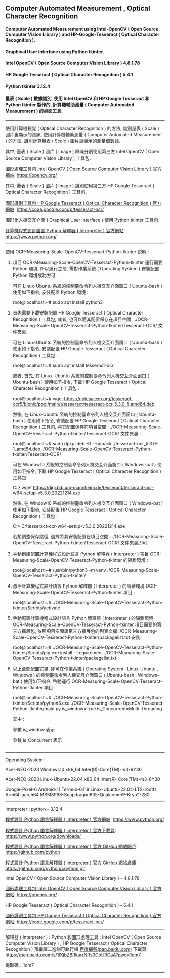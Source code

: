 ## Computer Automated Measurement , Optical Character Recognition
#### Computer Automated Measurement using Intel-OpenCV ( Open Source Computer Vision Library ) and HP-Google-Tesseract ( Optical Character Recognition ).
#### Graphical User Interface using Python tkinter.
#### Intel OpenCV ( Open Source Computer Vision Library ) 4.8.1.78
#### HP Google Tesseract ( Optical Character Recognition ) 5.4.1
#### Python tkinter 3.12.4
#### 量表 ( Scale ) 數據識別, 使用 Intel OpenCV 和 HP Google Tesseract 和 Python tkinter 製作的, 計算機輔助測量 ( Computer Automated Measurement ) 的桌面工具.
---
<p word-wrap: break-word; word-break: break-all; overflow-x: hidden; overflow-x: hidden;>
使用計算機視覺 ( Optical Character Recognition ) 的方法, 識別量表 ( Scale ) 圖片裏顯示的資訊, 使用計算機輔助測量 ( Computer Automated Measurement ) 的方法, 識別計算量表 ( Scale ) 圖片裏顯示的測量值數據.

其中, 量表 ( Scale ) 圖片 ( Image ) 降噪分割使用第三方 Intel OpenCV ( Open Source Computer Vision Library ) 工具包.

[圖形處理工具包 Intel OpenCV ( Open Source Computer Vision Library ) 官方網站](https://opencv.org/): 
https://opencv.org/

其中, 量表 ( Scale ) 圖片 ( Image ) 識別使用第三方 HP Google Tesseract ( Optical Character Recognition ) 工具包.

[圖形識別工具包 HP Google Tesseract ( Optical Character Recognition ) 官方網站](https://code.google.com/p/tesseract-ocr/): 
https://code.google.com/p/tesseract-ocr/

圖形化人機交互介面 ( Graphical User Interface ) 使用 Python tkinter 工具包.

[計算機程式設計語言 Python 解釋器 ( Interpreter ) 官方網站](https://www.python.org/): 
https://www.python.org/
</p>

---

使用 OCR-Measuring-Scale-OpenCV-Tesseract-Python-tkinter 説明 :

1. 項目 OCR-Measuring-Scale-OpenCV-Tesseract-Python-tkinter 運行需要 Python 環境, 所以運行之前, 需對作業系統 ( Operating System ) 安裝配置 Python 環境成功方可.

   可在 Linux-Ubuntu 系統的控制臺命令列人機交互介面窗口 ( Ubuntu-bash ) 使用如下指令, 安裝配置 Python 環境 :

   root@localhost:~# sudo apt install python3

2. 首先需要下載安裝配置 HP Google Tesseract ( Optical Character Recognition ) 工具包, 或者, 也可以將其配置保存在項目空間 : ./OCR-Measuring-Scale-OpenCV-Tesseract-Python-tkinter/Tesseract-OCR/ 文件夾裏.

   可在 Linux-Ubuntu 系統的控制臺命令列人機交互介面窗口 ( Ubuntu-bash ) 使用如下指令, 安裝配置 HP Google Tesseract ( Optical Character Recognition ) 工具包 :

   root@localhost:~# sudo apt install tesseract-ocr

   或者, 首先, 在 Linux-Ubuntu 系統的控制臺命令列人機交互介面窗口 ( Ubuntu-bash ) 使用如下指令, 下載 HP Google Tesseract ( Optical Character Recognition ) 工具包 :

   root@localhost:~# wget https://notesalexp.org/tesseract-ocr5/bionic/pool/main/t/tesseract/tesseract-ocr_5.3.0-1_amd64.deb

   然後, 在 Linux-Ubuntu 系統的控制臺命令列人機交互介面窗口 ( Ubuntu-bash ) 使用如下指令, 安裝配置 HP Google Tesseract ( Optical Character Recognition ) 工具包, 將其配置保存在項目空間 : ./OCR-Measuring-Scale-OpenCV-Tesseract-Python-tkinter/Tesseract-OCR/ 文件夾裏 :

   root@localhost:~# sudo dpkg-deb -R --unpack ./tesseract-ocr_5.3.0-1_amd64.deb ./OCR-Measuring-Scale-OpenCV-Tesseract-Python-tkinter/Tesseract-OCR/

   可在 Window10 系統的控制臺命令列人機交互介面窗口 ( Windows-bat ) 使用如下指令, 下載 HP Google Tesseract ( Optical Character Recognition ) 工具包 :

   C:\> wget https://digi.bib.uni-mannheim.de/tesseract/tesseract-ocr-w64-setup-v5.3.0.20221214.exe

   然後, 在 Window10 系統的控制臺命令列人機交互介面窗口 ( Windows-bat ) 使用如下指令, 安裝配置 HP Google Tesseract ( Optical Character Recognition ) 工具包 :

   C:\> C:\tesseract-ocr-w64-setup-v5.3.0.20221214.exe

   若想調整保存路徑, 選擇將其安裝配置在項目空間 : ./OCR-Measuring-Scale-OpenCV-Tesseract-Python-tkinter/Tesseract-OCR/ 文件夾裏即可.

3. 手動創建配置計算機程式設計語言 Python 解釋器 ( Interpreter ) 項目 OCR-Measuring-Scale-OpenCV-Tesseract-Python-tkinter 的隔離環境 :

   root@localhost:~# /usr/bin/python3 -m venv ./OCR-Measuring-Scale-OpenCV-Tesseract-Python-tkinter/

4. 激活計算機程式設計語言 Python 解釋器 ( Interpreter ) 的隔離環境 OCR-Measuring-Scale-OpenCV-Tesseract-Python-tkinter 項目 :

   root@localhost:~# ./OCR-Measuring-Scale-OpenCV-Tesseract-Python-tkinter/Scripts/activate

5. 手動配置計算機程式設計語言 Python 解釋器 ( Interpreter ) 的隔離環境 OCR-Measuring-Scale-OpenCV-Tesseract-Python-tkinter 項目需要的第三方擴展包, 依照項目空間裏第三方擴展包的列表文檔 ./OCR-Measuring-Scale-OpenCV-Tesseract-Python-tkinter/packagelist.txt 安裝 :

   root@localhost:~# ./OCR-Measuring-Scale-OpenCV-Tesseract-Python-tkinter/Scripts/pip.exe install --requirement ./OCR-Measuring-Scale-OpenCV-Tesseract-Python-tkinter/packagelist.txt

6. 以上全部配置完畢, 即可在作業系統 ( Operating System : Linux-Ubuntu , Windows ) 的控制臺命令列人機交互介面窗口 ( Ubuntu-bash , Windows-bat ) 使用如下指令, 啓動運行 OCR-Measuring-Scale-OpenCV-Tesseract-Python-tkinter 項目 :

   root@localhost:~# ./OCR-Measuring-Scale-OpenCV-Tesseract-Python-tkinter/Scripts/python3.exe ./OCR-Measuring-Scale-OpenCV-Tesseract-Python-tkinter/main.py is_window=True is_Concurrent=Multi-Threading

   其中 :

      參數 is_window 表示

      參數 is_Concurrent 表示

![]()

---

Operating System :

Acer-NEO-2023 Windows10 x86_64 Inter(R)-Core(TM)-m3-6Y30

Acer-NEO-2023 Linux-Ubuntu-22.04 x86_64 Inter(R)-Core(TM)-m3-6Y30

Google-Pixel-6 Android-11 Termux-0.118 Linux-Ubuntu-22.04-LTS-rootfs Arm64-aarch64 MSM8998-Snapdragon835-Qualcomm®-Kryo™-280

---

Interpreter : python - 3.12.4

[程式設計 Python 語言解釋器 ( Interpreter ) 官方網站](https://www.python.org/): 
https://www.python.org/

[程式設計 Python 語言解釋器 ( Interpreter ) 官方下載頁](https://www.python.org/downloads/): 
https://www.python.org/downloads/

[程式設計 Python 語言解釋器 ( Interpreter ) 官方 GitHub 網站賬戶](https://github.com/python): 
https://github.com/python

[程式設計 Python 語言解釋器 ( Interpreter ) 官方 GitHub 網站倉庫](https://github.com/python/cpython): 
https://github.com/python/cpython.git

Intel OpenCV ( Open Source Computer Vision Library ) - 4.8.1.78

[圖形處理工具包 Intel OpenCV ( Open Source Computer Vision Library ) 官方網站](https://opencv.org/): 
https://opencv.org/

HP Google Tesseract ( Optical Character Recognition ) - 5.4.1

[圖形識別工具包 HP Google Tesseract ( Optical Character Recognition ) 官方網站](https://code.google.com/p/tesseract-ocr/): 
https://code.google.com/p/tesseract-ocr/

---

解釋器 ( Interpreter ) : Python 和圖形處理工具 : Intel OpenCV ( Open Source Computer Vision Library ) , HP Google Tesseract ( Optical Character Recognition ) 預編譯二進制可執行檔 [百度網盤(pan.baidu.com)](https://pan.baidu.com/s/1IXjbZBRkurrNRs0GoURCaA?pwd=1dm7) 下載頁: 
https://pan.baidu.com/s/1IXjbZBRkurrNRs0GoURCaA?pwd=1dm7

提取碼：1dm7

---

![]()
